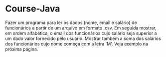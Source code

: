 # Course-Java
Fazer um programa para ler os dados (nome, email e salário) de funcionários a partir de um arquivo em formato .csv.
Em seguida mostrar, em ordem alfabética, o email dos funcionários cujo salário seja superior a um dado valor fornecido pelo usuário.
Mostrar também a soma dos salários dos funcionários cujo nome começa com a letra 'M'.
Veja exemplo na próxima página.


